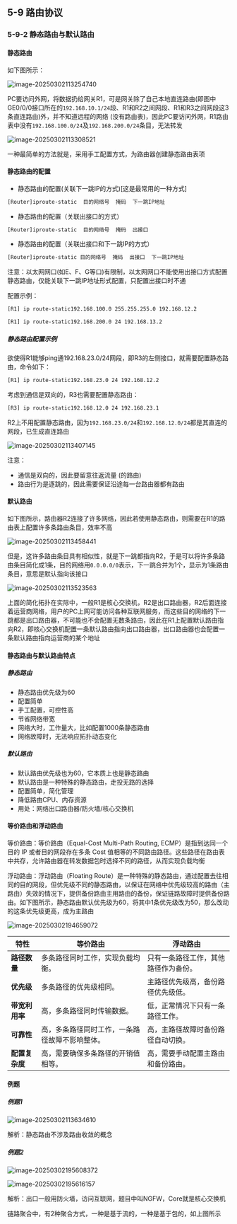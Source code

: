 ## 5-9 路由协议

### 5-9-2 静态路由与默认路由

#### 静态路由

如下图所示：

![image-20250302113254740](https://img.yatjay.top/md/20250302113254773.png)

PC要访问外网，将数据扔给网关R1，可是网关除了自己本地直连路由(即图中GE0/0/0接口所在的`192.168.10.1/24`段、R1和R2之间网段、R1和R3之间网段这3条直连路由)外，并不知道远程的网络 (没有路由表)，因此PC要访问外网，R1路由表中没有`192.168.100.0/24`及`192.168.200.0/24`条目，无法转发

![image-20250302113308521](https://img.yatjay.top/md/20250302113308552.png)

一种最简单的方法就是，采用手工配置方式，为路由器创建静态路由表项

#### 静态路由的配置

- 静态路由的配置(关联下一跳IP的方式)[这是最常用的一种方式]

```bash
[Router]iproute-static  目的网络号  掩码  下一跳IP地址
```

- 静态路由的配置（关联出接口的方式）

```bash
[Router]iproute-static  目的网络号  掩码  出接口
```

- 静态路由的配置（关联出接口和下一跳IP的方式）

```bash
[Router]iproute-static 目的网络号  掩码  出接口  下一跳IP地址
```

注意：以太网网口(如E、F、G等口)有限制，以太网网口不能使用出接口方式配置静态路由，仅能关联下一跳IP地址形式配置，只配置出接口时不通

配置示例：

```bash
[R1] ip route-static192.168.100.0 255.255.255.0 192.168.12.2

[R1] ip route-static192.168.200.0 24 192.168.13.2
```



##### 静态路由配置示例

欲使得R1能够ping通192.168.23.0/24网段，即R3的左侧接口，就需要配置静态路由，命令如下：

```bash
[R1] ip route-static192.168.23.0 24 192.168.12.2
```

考虑到通信是双向的，R3也需要配置静态路由：

```bash
[R3] ip route-static192.168.12.0 24 192.168.23.1
```

R2上不用配置静态路由，因为`192.168.23.0/24`和`192.168.12.0/24`都是其直连的网段，已生成直连路由

![image-20250302113407145](https://img.yatjay.top/md/20250302113407184.png)

注意：

- 通信是双向的，因此要留意往返流量 (的路由)
- 路由行为是逐跳的，因此需要保证沿途每一台路由器都有路由

#### 默认路由

如下图所示，路由器R2连接了许多网络，因此若使用静态路由，则需要在R1的路由表上配置许多条路由条目，效率不高

![image-20250302113458441](https://img.yatjay.top/md/20250302113458478.png)

但是，这许多路由条目具有相似性，就是下一跳都指向R2，于是可以将许多条路由条目简化成1条，目的网络用`0.0.0.0/0`表示，下一跳合并为1个，显示为1条路由条目，意思是默认指向该接口

![image-20250302113523563](https://img.yatjay.top/md/20250302113523603.png)

上面的简化拓扑在实际中，一般R1是核心交换机，R2是出口路由器，R2后面连接着运营商网络，用户的PC上网可能访问各种互联网服务，而这些目的网络的下一跳都是出口路由器，不可能也不会配置无数条路由，因此在R1上配置默认路由指向R2，即核心交换机配置一条默认路由指向出口路由器，出口路由器也会配置一条默认路由指向运营商的某个地址

#### 静态路由与默认路由特点

##### 静态路由

- 静态路由优先级为60
- 配置简单
- 手工配置，可控性高
- 节省网络带宽
- 网络大时，工作量大，比如配置1000条静态路由
- 网络故障时，无法响应拓扑动态变化

##### 默认路由

- 默认路由优先级也为60，它本质上也是静态路由
- 默认路由是一种特殊的静态路由，走投无路的选择
- 配置简单，简化管理
- 降低路由CPU、内存资源
- 用处：网络出口路由器/防火墙/核心交换机

#### 等价路由和浮动路由

等价路由：等价路由（Equal-Cost Multi-Path Routing, ECMP）是指到达同一个目的 IP 或者目的网段存在多条 Cost 值相等的不同路由路径。这些路径在路由表中共存，允许路由器在转发数据包时选择不同的路径，从而实现负载均衡

浮动路由：浮动路由（Floating Route）是一种特殊的静态路由，通过配置去往相同的目的网段，但优先级不同的静态路由，以保证在网络中优先级较高的路由（主路由）失效的情况下，提供备份路由主用路由的备份，保证链路故障时提供备份路由。如下图所示，静态路由默认优先级为60，将其中1条优先级改为50，那么改动的这条优先级更高，成为主路由

![image-20250302194659072](https://img.yatjay.top/md/20250302194659117.png)

| 特性           | 等价路由                                       | 浮动路由                             |
| -------------- | ---------------------------------------------- | ------------------------------------ |
| **路径数量**   | 多条路径同时工作，实现负载均衡。               | 只有一条路径工作，其他路径作为备份。 |
| **优先级**     | 多条路径的优先级相同。                         | 主路径优先级高，备份路径优先级低。   |
| **带宽利用率** | 高，多条路径同时传输数据。                     | 低，正常情况下只有一条路径工作。     |
| **可靠性**     | 高，多条路径同时工作，一条路径故障不影响整体。 | 高，主路径故障时备份路径自动切换。   |
| **配置复杂度** | 高，需要确保多条路径的开销值相等。             | 高，需要手动配置主路由和备份路由。   |

#### 例题

##### 例题1

![image-20250302113634610](https://img.yatjay.top/md/20250302113634641.png)

解析：静态路由不涉及路由收敛的概念

##### 例题2

![image-20250302195608372](https://img.yatjay.top/md/20250302195608423.png)

![image-20250302195616157](https://img.yatjay.top/md/20250302195616213.png)

解析：出口一般用防火墙，访问互联网，题目中叫NGFW，Core就是核心交换机

链路聚合中，有2种聚合方式，一种是基于流的，一种是基于包的，如上图所示
